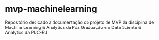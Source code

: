 # mvp-machinelearning
Repositório dedicado à documentação do projeto de MVP da disciplina de Machine Learning &amp; Analytics da Pós Graduação em Data Sciente &amp; Analytics da PUC-RJ
